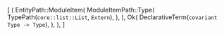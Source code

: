 [
    (
        EntityPath::ModuleItem(
            ModuleItemPath::Type(
                TypePath(`core::list::List`, `Extern`),
            ),
        ),
        Ok(
            DeclarativeTerm(`covariant Type -> Type`),
        ),
    ),
]